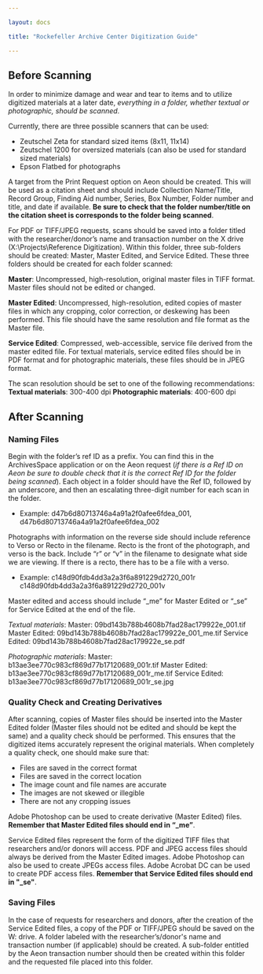 ```yaml
---

layout: docs

title: "Rockefeller Archive Center Digitization Guide" 

---
```

## Before Scanning

In order to minimize damage and wear and tear to items and to utilize digitized materials at a later date, *everything in a folder, whether textual or photographic, should be scanned*.

Currently, there are three possible scanners that can be used:
*   Zeutschel Zeta for standard sized items (8x11, 11x14)
* Zeutschel 1200 for oversized materials (can also be used for standard sized materials)
* Epson Flatbed for photographs

A target from the Print Request option on Aeon should be created. This will be used as a citation sheet and should include Collection Name/Title, Record Group, Finding Aid number, Series, Box Number, Folder number and title, and date if available. **Be sure to check that the folder number/title on the citation sheet is corresponds to the folder being scanned**.

For PDF or TIFF/JPEG requests, scans should be saved into a folder titled with the researcher/donor’s name and transaction number on the X drive (X:\Projects\Reference Digitization). Within this folder, three sub-folders should be created: Master, Master Edited, and Service Edited. These three folders should be created for each folder scanned: 

**Master**: Uncompressed, high-resolution, original master files in TIFF format. Master files should not be edited or changed. 

**Master Edited**: Uncompressed, high-resolution, edited copies of master files in which any cropping, color correction, or deskewing has been performed. This file should have the same resolution and file format as the Master file.

**Service Edited**: Compressed, web-accessible, service file derived from the master edited file. For textual materials, service edited files should be in PDF format and for photographic materials, these files should be in JPEG format.

The scan resolution should be set to one of the following recommendations:
**Textual materials**: 300-400 dpi
**Photographic materials**: 400-600 dpi

## After Scanning

### Naming Files
Begin with the folder’s ref ID as a prefix. You can find this in the ArchivesSpace application or on the Aeon request (*if there is a Ref ID on Aeon be sure to double check that it is the correct Ref ID for the folder being scanned*). Each object in a folder should have the Ref ID, followed by an underscore, and then an escalating three-digit number for each scan in the folder.
- Example: d47b6d80713746a4a91a2f0afee6fdea_001, d47b6d80713746a4a91a2f0afee6fdea_002

Photographs with information on the reverse side should include reference to Verso or Recto in the filename. Recto is the front of the photograph, and verso is the back. Include “r” or “v” in the filename to designate what side we are viewing. If there is a recto, there has to be a file with a verso.
- Example: c148d90fdb4dd3a2a3f6a891229d2720_001r c148d90fdb4dd3a2a3f6a891229d2720_001v

Master edited and access should include “_me” for Master Edited or “_se” for Service Edited at the end of the file.

*Textual materials*:
Master: 09bd143b788b4608b7fad28ac179922e_001.tif
Master Edited: 09bd143b788b4608b7fad28ac179922e_001_me.tif
Service Edited: 09bd143b788b4608b7fad28ac179922e_se.pdf

*Photographic materials*:
Master: b13ae3ee770c983cf869d77b17120689_001r.tif
Master Edited: b13ae3ee770c983cf869d77b17120689_001r_me.tif
Service Edited: b13ae3ee770c983cf869d77b17120689_001r_se.jpg

### Quality Check and Creating Derivatives
After scanning, copies of Master files should be inserted into the Master Edited folder (Master files should not be edited and should be kept the same) and a quality check should be performed. This ensures that the digitized items accurately represent the original materials. When completely a quality check, one should make sure that:
- Files are saved in the correct format
- Files are saved in the correct location
- The image count and file names are accurate
- The images are not skewed or illegible
- There are not any cropping issues

Adobe Photoshop can be used to create derivative (Master Edited) files. **Remember that Master Edited files should end in “_me”**. 

Service Edited files represent the form of the digitized TIFF files that researchers and/or donors will access. PDF and JPEG access files should always be derived from the Master Edited images. Adobe Photoshop can also be used to create JPEGs access files. Adobe Acrobat DC can be used to create PDF access files. **Remember that Service Edited files should end in "_se"**. 

### Saving Files
In the case of requests for researchers and donors, after the creation of the Service Edited files, a copy of the PDF or TIFF/JPEG should be saved on the W: drive. A folder labeled with the researcher’s/donor's name and transaction number (if applicable) should be created. A sub-folder entitled by the Aeon transaction number should then be created within this folder and the requested file  placed into this folder. 










  
   
